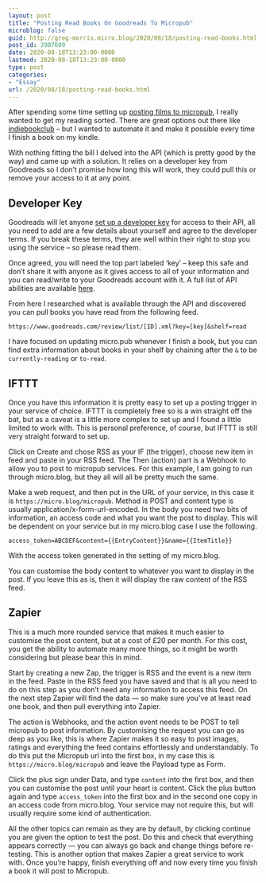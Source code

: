 ```yaml
---
layout: post
title: "Posting Read Books On Goodreads To Micropub"
microblog: false
guid: http://greg-morris.micro.blog/2020/08/18/posting-read-books.html
post_id: 3987609
date: 2020-08-18T13:23:00-0000
lastmod: 2020-08-18T13:23:00-0000
type: post
categories:
- "Essay"
url: /2020/08/18/posting-read-books.html
---
```

<!--kg-card-begin: html--><p>After spending some time setting up <a href="https://gr36.com/post-films-watched-micropub/">posting films to micropub</a>, I really wanted to get my reading sorted. There are great options out there like <a href="https://indiebookclub.biz/">indiebookclub</a> – but I wanted to automate it and make it possible every time I finish a book on my kindle.</p>
<p>With nothing fitting the bill I delved into the API (which is pretty good by the way) and came up with a solution. It relies on a developer key from Goodreads so I don’t promise how long this will work, they could pull this or remove your access to it at any point.</p>
<h2>Developer Key</h2>
<p>Goodreads will let anyone <a href="https://www.goodreads.com/api/keys">set up a developer key</a> for access to their API, all you need to add are a few details about yourself and agree to the developer terms. If you break these terms, they are well within their right to stop you using the service – so please read them.</p>
<p>Once agreed, you will need the top part labeled ‘key’ – keep this safe and don’t share it with anyone as it gives access to all of your information and you can read/write to your Goodreads account with it. A full list of API abilities are available <a href="https://www.goodreads.com/api">here</a>.</p>
<p>From here I researched what is available through the API and discovered you can pull books you have read from the following feed.</p>
<pre><code class="language-html">https://www.goodreads.com/review/list/[ID].xml?key=[key]&amp;shelf=read
</code></pre>
<p>I have focused on updating micro.pub whenever I finish a book, but you can find extra information about books in your shelf by chaining after the <code>&amp;</code> to be <code>currently-reading</code> or <code>to-read</code>.</p>
<h2>IFTTT</h2>
<p>Once you have this information it is pretty easy to set up a posting trigger in your service of choice. IFTTT is completely free so is a win straight off the bat, but as a caveat is a little more complex to set up and I found a little limited to work with. This is personal preference, of course, but IFTTT is still very straight forward to set up.</p>
<p>Click on Create and chose RSS as your IF (the trigger), choose new item in feed and paste in your RSS feed. The Then (action) part is a Webhook to allow you to post to micropub services. For this example, I am going to run through micro.blog, but they all will all be pretty much the same.</p>
<p>Make a web request, and then put in the URL of your service, in this case it is <code>https://micro.blog/micropub</code>. Method is POST and content type is usually application/x-form-url-encoded. In the body you need two bits of information, an access code and what you want the post to display. This will be dependent on your service but in my micro.blog case I use the following.</p>
<p><code>access_token=ABCDEF&amp;content={{EntryContent}}&amp;name={{ItemTitle}}</code></p>
<p>With the access token generated in the setting of my micro.blog.</p>
<p>You can customise the body content to whatever you want to display in the post. If you leave this as is, then it will display the raw content of the RSS feed.</p>
<h2>Zapier</h2>
<p>This is a much more rounded service that makes it much easier to customise the post content, but at a cost of £20 per month. For this cost, you get the ability to automate many more things, so it might be worth considering but please bear this in mind.</p>
<p>Start by creating a new Zap, the trigger is RSS and the event is a new item in the feed. Paste in the RSS feed you have saved and that is all you need to do on this step as you don’t need any information to access this feed. On the next step Zapier will find the data — so make sure you’ve at least read one book, and then pull everything into Zapier.</p>
<p>The action is Webhooks, and the action event needs to be POST to tell micropub to post information. By customising the request you can go as deep as you like, this is where Zapier makes it so easy to post images, ratings and everything the feed contains effortlessly and understandably. To do this put the Micropub url into the first box, in my case this is <code>https://micro.blog/micropub</code> and leave the Payload type as Form.</p>
<p>Click the plus sign under Data, and type <code>content</code> into the first box, and then you can customise the post until your heart is content. Click the plus button again and type <code>access_token</code> into the first box and in the second one copy in an access code from micro.blog. Your service may not require this, but will usually require some kind of authentication.</p>
<p>All the other topics can remain as they are by default, by clicking continue you are given the option to test the post. Do this and check that everything appears correctly — you can always go back and change things before re-testing. This is another option that makes Zapier a great service to work with. Once you’re happy, finish everything off and now every time you finish a book it will post to Micropub.</p>
<!--kg-card-end: html-->
